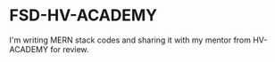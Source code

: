 # FSD-HV-ACADEMY
I'm writing MERN stack codes and sharing it with my mentor from HV-ACADEMY for review.
